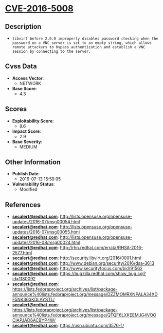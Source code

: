 
# [CVE-2016-5008](http://lists.opensuse.org/opensuse-updates/2016-07/msg00054.html)

## Description

- `libvirt before 2.0.0 improperly disables password checking when the password on a VNC server is set to an empty string, which allows remote attackers to bypass authentication and establish a VNC session by connecting to the server.`

## Cvss Data

- **Access Vector**:
  - NETWORK
- **Base Score**:
  - 4.3

## Scores

- **Exploitability Score**:
  - 8.6
- **Impact Score**:
  - 2.9
- **Base Severity**:
  - MEDIUM

## Other Information

- **Publish Date**:
  - 2016-07-13 15:59:05
- **Vulnerability Status**:
  - Modified

## References

- **secalert@redhat.com**: http://lists.opensuse.org/opensuse-updates/2016-07/msg00054.html
- **secalert@redhat.com**: http://lists.opensuse.org/opensuse-updates/2016-07/msg00055.html
- **secalert@redhat.com**: http://lists.opensuse.org/opensuse-updates/2016-08/msg00024.html
- **secalert@redhat.com**: http://rhn.redhat.com/errata/RHSA-2016-2577.html
- **secalert@redhat.com**: http://security.libvirt.org/2016/0001.html
- **secalert@redhat.com**: http://www.debian.org/security/2016/dsa-3613
- **secalert@redhat.com**: http://www.securityfocus.com/bid/91562
- **secalert@redhat.com**: https://bugzilla.redhat.com/show_bug.cgi?id=1180092
- **secalert@redhat.com**: https://lists.fedoraproject.org/archives/list/package-announce%40lists.fedoraproject.org/message/DZZMOMRXNPALA34XDF5NK363KDLAYSTL/
- **secalert@redhat.com**: https://lists.fedoraproject.org/archives/list/package-announce%40lists.fedoraproject.org/message/QTQF6LXKEEMJG4VOOCIAPJAD6ACBYP4W/
- **secalert@redhat.com**: https://usn.ubuntu.com/3576-1/
